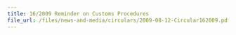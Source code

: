 ```yaml
---
title: 16/2009 Reminder on Customs Procedures
file_url: /files/news-and-media/circulars/2009-08-12-Circular162009.pdf
---
```

